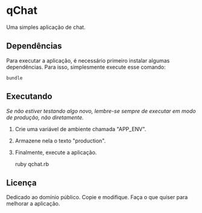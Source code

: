 # qChat
Uma simples aplicação de chat.

## Dependências
Para executar a aplicação, é necessário primeiro instalar algumas dependências. Para isso, simplesmente execute esse comando:

    bundle

## Executando
*Se não estiver testando algo novo, lembre-se sempre de executar em modo de produção, não diretamente.*

1. Crie uma variável de ambiente chamada "APP_ENV".
2. Armazene nela o texto "production".
3. Finalmente, execute a aplicação.

    ruby qchat.rb

## Licença
Dedicado ao domínio público. Copie e modifique. Faça o que quiser para melhorar a aplicação.
